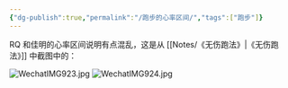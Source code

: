 ```yaml
---
{"dg-publish":true,"permalink":"/跑步的心率区间/","tags":["跑步"]}
---
```



RQ 和佳明的心率区间说明有点混乱，这是从 [[Notes/《无伤跑法》\|《无伤跑法》]] 中截图中的：

![WechatIMG923.jpg](/img/user/Attachments/WechatIMG923.jpg)
![WechatIMG924.jpg](/img/user/Attachments/WechatIMG924.jpg)